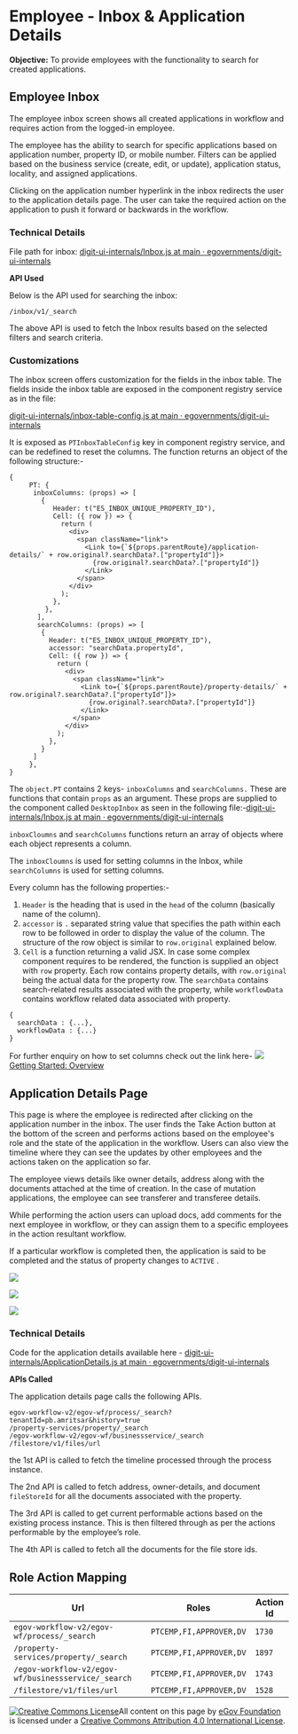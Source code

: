 # Employee - Inbox & Application Details

**Objective:** To provide employees with the functionality to search for created applications.

## **Employee Inbox**

The employee inbox screen shows all created applications in workflow and requires action from the logged-in employee.

The employee has the ability to search for specific applications based on application number, property ID, or mobile number. Filters can be applied based on the business service (create, edit, or update), application status, locality, and assigned applications.

Clicking on the application number hyperlink in the inbox redirects the user to the application details page. The user can take the required action on the application to push it forward or backwards in the workflow.

### **Technical Details**

File path for inbox: [<img src="https://github.com/fluidicon.png" alt="" data-size="line">digit-ui-internals/Inbox.js at main · egovernments/digit-ui-internals](https://github.com/egovernments/digit-ui-internals/blob/main/packages/modules/pt/src/pages/employee/Inbox.js)

**API Used**

Below is the API used for searching the inbox:

```
/inbox/v1/_search
```

The above API is used to fetch the Inbox results based on the selected filters and search criteria.

### **Customizations**

The inbox screen offers customization for the fields in the inbox table. The fields inside the inbox table are exposed in the component registry service as in the file:

[<img src="https://github.com/fluidicon.png" alt="" data-size="line">digit-ui-internals/inbox-table-config.js at main · egovernments/digit-ui-internals](https://github.com/egovernments/digit-ui-internals/blob/main/packages/modules/pt/src/config/inbox-table-config.js)

It is exposed as `PTInboxTableConfig` key in component registry service, and can be redefined to reset the columns. The function returns an object of the following structure:-

```
{
     PT: {
      inboxColumns: (props) => [
        {
           Header: t("ES_INBOX_UNIQUE_PROPERTY_ID"),
           Cell: ({ row }) => {
             return (
               <div>
                 <span className="link">
                   <Link to={`${props.parentRoute}/application-details/` + row.original?.searchData?.["propertyId"]}>
                     {row.original?.searchData?.["propertyId"]}
                   </Link>
                 </span>
               </div>
             );
           },
         },
       ],
       searchColumns: (props) => [
        {
          Header: t("ES_INBOX_UNIQUE_PROPERTY_ID"),
          accessor: "searchData.propertyId",
          Cell: ({ row }) => {
            return (
              <div>
                <span className="link">
                  <Link to={`${props.parentRoute}/property-details/` + row.original?.searchData?.["propertyId"]}>
                    {row.original?.searchData?.["propertyId"]}
                  </Link>
                </span>
              </div>
            );
          },
        }
      ]
     },
}
```

The `object.PT` contains 2 keys- `inboxColumns` and `searchColumns.` These are functions that contain `props` as an argument. These props are supplied to the component called `DesktopInbox` as seen in the following file:-[<img src="https://github.com/fluidicon.png" alt="" data-size="line">digit-ui-internals/Inbox.js at main · egovernments/digit-ui-internals](https://github.com/egovernments/digit-ui-internals/blob/main/packages/modules/pt/src/pages/employee/Inbox.js)

`inboxCloumns` and `searchColumns` functions return an array of objects where each object represents a column.

The `inboxCloumns` is used for setting columns in the Inbox, while `searchColumns` is used for setting columns.

Every column has the following properties:-

1. `Header` is the heading that is used in the `head` of the column (basically name of the column).
2. `accessor` is `.` separated string value that specifies the path within each row to be followed in order to display the value of the column. The structure of the row object is similar to `row.original` explained below.
3. `Cell` is a function returning a valid JSX. In case some complex component requires to be rendered, the function is supplied an object with `row` property. Each row contains property details, with `row.original` being the actual data for the property row. The `searchData` contains search-related results associated with the property, while `workflowData` contains workflow related data associated with property.

```
{
  searchData : {...},
  workflowData : {...}
}
```

For further enquiry on how to set columns check out the link here- [![](https://react-table.tanstack.com/\_next/static/images/favicon-07c3e551b48272d4685be76a6a7fb11c.png)Getting Started: Overview](https://react-table.tanstack.com/docs/overview)

## **Application Details Page**

This page is where the employee is redirected after clicking on the application number in the inbox. The user finds the Take Action button at the bottom of the screen and performs actions based on the employee's role and the state of the application in the workflow. Users can also view the timeline where they can see the updates by other employees and the actions taken on the application so far.

The employee views details like owner details, address along with the documents attached at the time of creation. In the case of mutation applications, the employee can see transferer and transferee details.

While performing the action users can upload docs, add comments for the next employee in workflow, or they can assign them to a specific employees in the action resultant workflow.

If a particular workflow is completed then, the application is said to be completed and the status of property changes to `ACTIVE` .

![](<../../../../../.gitbook/assets/image (114) (1).png>)

![](<../../../../../.gitbook/assets/image (228) (1).png>)

![](<../../../../../.gitbook/assets/image (213).png>)

### **Technical Details**

Code for the application details available here - [<img src="https://github.com/fluidicon.png" alt="" data-size="line">digit-ui-internals/ApplicationDetails.js at main · egovernments/digit-ui-internals](https://github.com/egovernments/digit-ui-internals/blob/main/packages/modules/pt/src/pages/employee/ApplicationDetails.js)

**APIs Called**

The application details page calls the following APIs.

```
egov-workflow-v2/egov-wf/process/_search?tenantId=pb.amritsar&history=true
/property-services/property/_search
/egov-workflow-v2/egov-wf/businessservice/_search
/filestore/v1/files/url
```

the 1st API is called to fetch the timeline processed through the process instance.

The 2nd API is called to fetch address, owner-details, and document `fileStoreId` for all the documents associated with the property.

The 3rd API is called to get current performable actions based on the existing process instance. This is then filtered through as per the actions performable by the employee’s role.

The 4th API is called to fetch all the documents for the file store ids.

## **Role Action Mapping**

| **Url**                                             | **Roles**               | **Action Id** |
| --------------------------------------------------- | ----------------------- | ------------- |
| `egov-workflow-v2/egov-wf/process/_search`          | `PTCEMP,FI,APPROVER,DV` | `1730`        |
| `/property-services/property/_search`               | `PTCEMP,FI,APPROVER,DV` | `1897`        |
| `/egov-workflow-v2/egov-wf/businessservice/_search` | `PTCEMP,FI,APPROVER,DV` | `1743`        |
| `/filestore/v1/files/url`                           | `PTCEMP,FI,APPROVER,DV` | `1528`        |

&#x20;

[![Creative Commons License](https://i.creativecommons.org/l/by/4.0/80x15.png)](http://creativecommons.org/licenses/by/4.0/)All content on this page by [eGov Foundation ](https://egov.org.in/)is licensed under a [Creative Commons Attribution 4.0 International License](http://creativecommons.org/licenses/by/4.0/).
